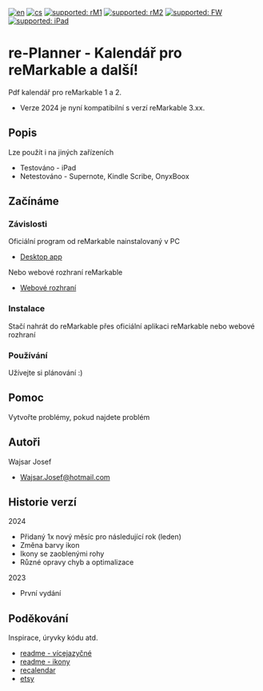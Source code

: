 [![en](https://img.shields.io/badge/lang-en-red.svg)](https://github.com/PepikVaio/reMarkable_re-Planner/tree/main)
[![cs](https://img.shields.io/badge/lang-cs-springgreen.svg)](https://github.com/PepikVaio/reMarkable_re-Planner/blob/main/.github/README.cs.md)
[![supported: rM1](https://img.shields.io/badge/rM1-supported-green)](https://remarkable.com/store/remarkable)
[![supported: rM2](https://img.shields.io/badge/rM2-supported-green)](https://remarkable.com/store/remarkable-2)
[![supported: FW](https://img.shields.io/badge/FW_3.xx-supported-green)]()
[![supported: iPad](https://img.shields.io/badge/iPad-supported-blueviolet)](https://www.apple.com/cz/ipad/)



# re-Planner - Kalendář pro reMarkable a další!

Pdf kalendář pro reMarkable 1 a 2.
* Verze 2024 je nyní kompatibilní s verzí reMarkable 3.xx.


## Popis

Lze použít i na jiných zařízeních
* Testováno - iPad
* Netestováno - Supernote, Kindle Scribe, OnyxBoox


## Začínáme

### Závislosti

Oficiální program od reMarkable nainstalovaný v PC
* [Desktop app](https://my.remarkable.com/device/desktop)

Nebo webové rozhraní reMarkable
* [Webové rozhraní](https://my.remarkable.com/myfiles)

### Instalace
Stačí nahrát do reMarkable přes oficiální aplikaci reMarkable nebo webové rozhraní

### Používání
Užívejte si plánování :)


## Pomoc
Vytvořte problémy, pokud najdete problém


## Autoři

Wajsar Josef
* Wajsar.Josef@hotmail.com


## Historie verzí

2024
* Přidaný 1x nový měsíc pro následující rok (leden)
* Změna barvy ikon
* Ikony se zaoblenými rohy
* Různé opravy chyb a optimalizace

2023
* První vydání


## Poděkování

Inspirace, úryvky kódu atd.
* [readme - vícejazyčné](https://github.com/jonatasemidio/multilanguage-readme-pattern)
* [readme - ikony](https://www.etsy.com/?ref=lgo)
* [recalendar](https://github.com/klimeryk/recalendar)
* [etsy](https://www.etsy.com/?ref=lgo)

